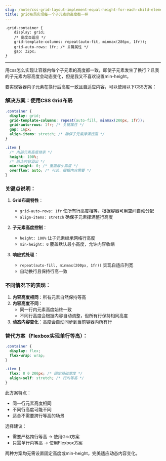 ```yaml
---
slug: /note/css-grid-layout-implement-equal-height-for-each-child-element
title: grid布局实现每一个子元素的高度都一样
---
```

```
.grid-container {
    display: grid;
    /* 宽度自适应 */
    grid-template-columns: repeat(auto-fit, minmax(286px, 1fr));
    grid-auto-rows: 1fr; /* 关键属性 */
    gap: 32px;
}
```

---
用css怎么实现让容器内每个子元素的高度都一致，即使子元素发生了换行？且我的子元素内容高度会动态变化，但是我又不喜欢设置min-height。



要实现容器内子元素在换行后高度一致且自适应内容，可以使用以下CSS方案：

### 解决方案：使用CSS Grid布局
```css
.container {
  display: grid;
  grid-template-columns: repeat(auto-fill, minmax(200px, 1fr));
  grid-auto-rows: 1fr; /* 关键属性 */
  gap: 16px;
  align-items: stretch; /* 确保子元素撑满行高 */
}

.item {
  /* 内部元素高度继承 */
  height: 100%;
  /* 防止内容溢出 */
  min-height: 0; /* 重置最小高度 */
  overflow: auto; /* 可选，根据内容需要 */
}
```

### 关键点说明：
1. **Grid布局特性**：
   - `grid-auto-rows: 1fr` 使所有行高度相等，根据容器可用空间自动分配
   - `align-items: stretch` 确保子元素撑满整行高度

2. **子元素高度控制**：
   - `height: 100%` 让子元素继承网格行高度
   - `min-height: 0` 覆盖默认最小高度，允许内容收缩

3. **响应式处理**：
   - `repeat(auto-fill, minmax(200px, 1fr))` 实现自适应列宽
   - 自动换行且保持行高一致

### 不同情况下的表现：
1. **内容高度相同**：所有元素自然保持等高
2. **内容高度不同**：
   - 同一行内元素高度始终一致
   - 不同行高度会根据内容自动调整，但所有行保持相同高度
3. **动态内容变化**：高度会自动同步到当前容器内所有行

### 替代方案（Flexbox实现单行等高）：
```css
.container {
  display: flex;
  flex-wrap: wrap;
}

.item {
  flex: 0 0 200px; /* 固定基础宽度 */
  align-self: stretch; /* 行内等高 */
}
```
此方案特点：
- 同一行元素高度相同
- 不同行高度可能不同
- 适合不需要跨行等高的场景

选择建议：
- 需要严格跨行等高 → 使用Grid方案
- 只需单行内等高 → 使用Flexbox方案

两种方案均无需设置固定高度或min-height，完美适应动态内容变化。
